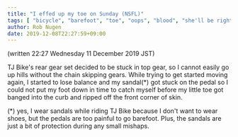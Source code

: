 ```yaml
---
title: "I effed up my toe on Sunday (NSFL)"
tags: [ "bicycle", "barefoot", "toe", "oops", "blood", "she'll be right" ]
author: Rob Nugen
date: 2019-12-08T22:27:59+09:00
---
```


(written 22:27 Wednesday 11 December 2019 JST)

TJ Bike's rear gear set decided to be stuck in top gear, so I cannot
easily go up hills without the chain skipping gears.  While trying to
get started moving again, I started to lose balance and my sandal(*) got
stuck on the pedal so I could not put my foot down in time to catch
myself before my little toe got banged into the curb and ripped off
the front corner of skin.

(*) yes, I wear sandals while riding TJ Bike because I don't want to
wear shoes, but the pedals are too painful to go barefoot.  Plus, the
sandals are just a bit of protection during any small mishaps.
